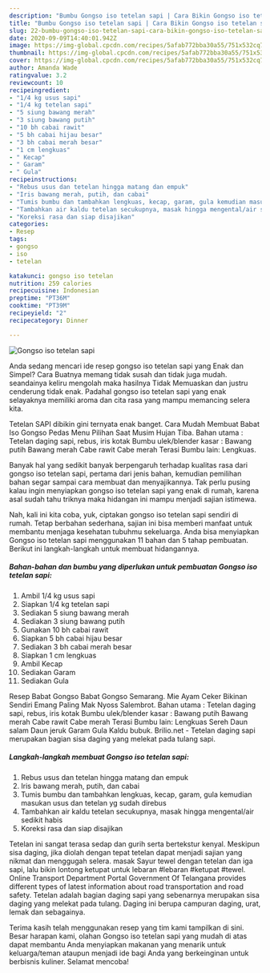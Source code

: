 ```yaml
---
description: "Bumbu Gongso iso tetelan sapi | Cara Bikin Gongso iso tetelan sapi Yang Lezat Sekali"
title: "Bumbu Gongso iso tetelan sapi | Cara Bikin Gongso iso tetelan sapi Yang Lezat Sekali"
slug: 22-bumbu-gongso-iso-tetelan-sapi-cara-bikin-gongso-iso-tetelan-sapi-yang-lezat-sekali
date: 2020-09-09T14:40:01.942Z
image: https://img-global.cpcdn.com/recipes/5afab772bba30a55/751x532cq70/gongso-iso-tetelan-sapi-foto-resep-utama.jpg
thumbnail: https://img-global.cpcdn.com/recipes/5afab772bba30a55/751x532cq70/gongso-iso-tetelan-sapi-foto-resep-utama.jpg
cover: https://img-global.cpcdn.com/recipes/5afab772bba30a55/751x532cq70/gongso-iso-tetelan-sapi-foto-resep-utama.jpg
author: Amanda Wade
ratingvalue: 3.2
reviewcount: 10
recipeingredient:
- "1/4 kg usus sapi"
- "1/4 kg tetelan sapi"
- "5 siung bawang merah"
- "3 siung bawang putih"
- "10 bh cabai rawit"
- "5 bh cabai hijau besar"
- "3 bh cabai merah besar"
- "1 cm lengkuas"
- " Kecap"
- " Garam"
- " Gula"
recipeinstructions:
- "Rebus usus dan tetelan hingga matang dan empuk"
- "Iris bawang merah, putih, dan cabai"
- "Tumis bumbu dan tambahkan lengkuas, kecap, garam, gula kemudian masukan usus dan tetelan yg sudah direbus"
- "Tambahkan air kaldu tetelan secukupnya, masak hingga mengental/air sedikit habis"
- "Koreksi rasa dan siap disajikan"
categories:
- Resep
tags:
- gongso
- iso
- tetelan

katakunci: gongso iso tetelan 
nutrition: 259 calories
recipecuisine: Indonesian
preptime: "PT36M"
cooktime: "PT39M"
recipeyield: "2"
recipecategory: Dinner

---
```



![Gongso iso tetelan sapi](https://img-global.cpcdn.com/recipes/5afab772bba30a55/751x532cq70/gongso-iso-tetelan-sapi-foto-resep-utama.jpg)

Anda sedang mencari ide resep gongso iso tetelan sapi yang Enak dan Simpel? Cara Buatnya memang tidak susah dan tidak juga mudah. seandainya keliru mengolah maka hasilnya Tidak Memuaskan dan justru cenderung tidak enak. Padahal gongso iso tetelan sapi yang enak selayaknya memiliki aroma dan cita rasa yang mampu memancing selera kita.

Tetelan SAPI dibikin gini ternyata enak banget. Cara Mudah Membuat Babat Iso Gongso Pedas Menu Pilihan Saat Musim Hujan Tiba. Bahan utama : Tetelan daging sapi, rebus, iris kotak Bumbu ulek/blender kasar : Bawang putih Bawang merah Cabe rawit Cabe merah Terasi Bumbu lain: Lengkuas.

Banyak hal yang sedikit banyak berpengaruh terhadap kualitas rasa dari gongso iso tetelan sapi, pertama dari jenis bahan, kemudian pemilihan bahan segar sampai cara membuat dan menyajikannya. Tak perlu pusing kalau ingin menyiapkan gongso iso tetelan sapi yang enak di rumah, karena asal sudah tahu triknya maka hidangan ini mampu menjadi sajian istimewa.


Nah, kali ini kita coba, yuk, ciptakan gongso iso tetelan sapi sendiri di rumah. Tetap berbahan sederhana, sajian ini bisa memberi manfaat untuk membantu menjaga kesehatan tubuhmu sekeluarga. Anda bisa menyiapkan Gongso iso tetelan sapi menggunakan 11 bahan dan 5 tahap pembuatan. Berikut ini langkah-langkah untuk membuat hidangannya.

<!--inarticleads1-->

##### Bahan-bahan dan bumbu yang diperlukan untuk pembuatan Gongso iso tetelan sapi:

1. Ambil 1/4 kg usus sapi
1. Siapkan 1/4 kg tetelan sapi
1. Sediakan 5 siung bawang merah
1. Sediakan 3 siung bawang putih
1. Gunakan 10 bh cabai rawit
1. Siapkan 5 bh cabai hijau besar
1. Sediakan 3 bh cabai merah besar
1. Siapkan 1 cm lengkuas
1. Ambil  Kecap
1. Sediakan  Garam
1. Sediakan  Gula


Resep Babat Gongso Babat Gongso Semarang. Mie Ayam Ceker Bikinan Sendiri Emang Paling Mak Nyoss Salembrot. Bahan utama : Tetelan daging sapi, rebus, iris kotak Bumbu ulek/blender kasar : Bawang putih Bawang merah Cabe rawit Cabe merah Terasi Bumbu lain: Lengkuas Sereh Daun salam Daun jeruk Garam Gula Kaldu bubuk. Brilio.net - Tetelan daging sapi merupakan bagian sisa daging yang melekat pada tulang sapi. 

<!--inarticleads2-->

##### Langkah-langkah membuat Gongso iso tetelan sapi:

1. Rebus usus dan tetelan hingga matang dan empuk
1. Iris bawang merah, putih, dan cabai
1. Tumis bumbu dan tambahkan lengkuas, kecap, garam, gula kemudian masukan usus dan tetelan yg sudah direbus
1. Tambahkan air kaldu tetelan secukupnya, masak hingga mengental/air sedikit habis
1. Koreksi rasa dan siap disajikan


Tetelan ini sangat terasa sedap dan gurih serta bertekstur kenyal. Meskipun sisa daging, jika diolah dengan tepat tetelan dapat menjadi sajian yang nikmat dan menggugah selera. masak Sayur tewel dengan tetelan dan iga sapi, lalu bikin lontong ketupat untuk lebaran #lebaran #ketupat #tewel. Online Transport Department Portal Government Of Telangana provides different types of latest information about road transportation and road safety. Tetelan adalah bagian daging sapi yang sebenarnya merupakan sisa daging yang melekat pada tulang. Daging ini berupa campuran daging, urat, lemak dan sebagainya. 

Terima kasih telah menggunakan resep yang tim kami tampilkan di sini. Besar harapan kami, olahan Gongso iso tetelan sapi yang mudah di atas dapat membantu Anda menyiapkan makanan yang menarik untuk keluarga/teman ataupun menjadi ide bagi Anda yang berkeinginan untuk berbisnis kuliner. Selamat mencoba!
